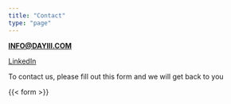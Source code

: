 ```yaml
---
title: "Contact"
type: "page"
---
```


**INFO@DAYIII.COM**

[LinkedIn](https://www.linkedin.com/company/day-iii-digital/)




To contact us, please fill out this form and we will get back to you

{{< form  >}}